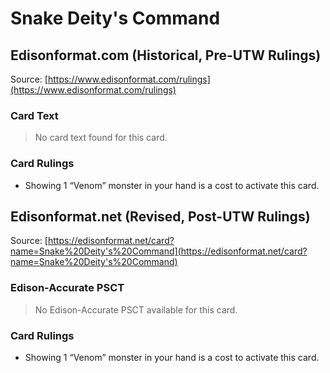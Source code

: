 # Snake Deity's Command

## Edisonformat.com (Historical, Pre-UTW Rulings)

Source: [https://www.edisonformat.com/rulings](https://www.edisonformat.com/rulings)

### Card Text

> No card text found for this card.

### Card Rulings

*   Showing 1 “Venom” monster in your hand is a cost to activate this card.

## Edisonformat.net (Revised, Post-UTW Rulings)

Source: [https://edisonformat.net/card?name=Snake%20Deity's%20Command](https://edisonformat.net/card?name=Snake%20Deity's%20Command)

### Edison-Accurate PSCT

> No Edison-Accurate PSCT available for this card.

### Card Rulings

*   Showing 1 “Venom” monster in your hand is a cost to activate this card.
            
